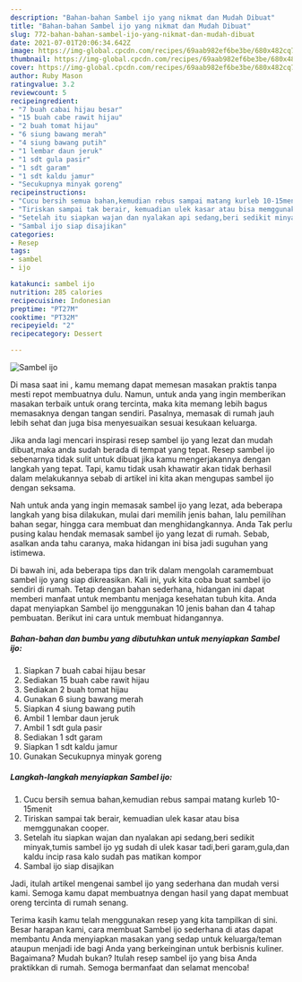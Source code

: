 ```yaml
---
description: "Bahan-bahan Sambel ijo yang nikmat dan Mudah Dibuat"
title: "Bahan-bahan Sambel ijo yang nikmat dan Mudah Dibuat"
slug: 772-bahan-bahan-sambel-ijo-yang-nikmat-dan-mudah-dibuat
date: 2021-07-01T20:06:34.642Z
image: https://img-global.cpcdn.com/recipes/69aab982ef6be3be/680x482cq70/sambel-ijo-foto-resep-utama.jpg
thumbnail: https://img-global.cpcdn.com/recipes/69aab982ef6be3be/680x482cq70/sambel-ijo-foto-resep-utama.jpg
cover: https://img-global.cpcdn.com/recipes/69aab982ef6be3be/680x482cq70/sambel-ijo-foto-resep-utama.jpg
author: Ruby Mason
ratingvalue: 3.2
reviewcount: 5
recipeingredient:
- "7 buah cabai hijau besar"
- "15 buah cabe rawit hijau"
- "2 buah tomat hijau"
- "6 siung bawang merah"
- "4 siung bawang putih"
- "1 lembar daun jeruk"
- "1 sdt gula pasir"
- "1 sdt garam"
- "1 sdt kaldu jamur"
- "Secukupnya minyak goreng"
recipeinstructions:
- "Cucu bersih semua bahan,kemudian rebus sampai matang kurleb 10-15menit"
- "Tiriskan sampai tak berair, kemuadian ulek kasar atau bisa memggunakan cooper."
- "Setelah itu siapkan wajan dan nyalakan api sedang,beri sedikit minyak,tumis sambel ijo yg sudah di ulek kasar tadi,beri garam,gula,dan kaldu incip rasa kalo sudah pas matikan kompor"
- "Sambal ijo siap disajikan"
categories:
- Resep
tags:
- sambel
- ijo

katakunci: sambel ijo 
nutrition: 285 calories
recipecuisine: Indonesian
preptime: "PT27M"
cooktime: "PT32M"
recipeyield: "2"
recipecategory: Dessert

---
```



![Sambel ijo](https://img-global.cpcdn.com/recipes/69aab982ef6be3be/680x482cq70/sambel-ijo-foto-resep-utama.jpg)

Di masa  saat ini , kamu memang dapat memesan masakan praktis tanpa mesti repot membuatnya dulu. Namun, untuk anda yang ingin memberikan masakan terbaik untuk orang tercinta, maka kita memang lebih bagus memasaknya dengan tangan sendiri. Pasalnya, memasak di rumah jauh lebih sehat dan juga bisa menyesuaikan sesuai kesukaan keluarga.

Jika anda lagi mencari inspirasi resep sambel ijo yang lezat dan mudah dibuat,maka anda sudah berada di tempat yang tepat. Resep sambel ijo  sebenarnya tidak sulit untuk dibuat jika kamu mengerjakannya dengan langkah yang tepat. Tapi, kamu tidak usah khawatir akan tidak berhasil dalam melakukannya 
sebab di artikel ini kita akan mengupas sambel ijo dengan seksama.  



Nah untuk anda yang ingin memasak sambel ijo yang lezat, ada beberapa langkah yang bisa dilakukan, mulai dari memilih jenis bahan, lalu pemilihan bahan segar, hingga cara membuat dan menghidangkannya. Anda Tak perlu pusing kalau hendak memasak sambel ijo yang lezat di rumah. Sebab, asalkan anda  tahu caranya, maka hidangan ini bisa jadi suguhan yang istimewa.

Di bawah ini, ada beberapa tips dan trik dalam mengolah caramembuat sambel ijo yang siap dikreasikan. Kali ini, yuk kita coba buat sambel ijo sendiri di rumah. Tetap dengan bahan sederhana, hidangan ini dapat memberi manfaat untuk membantu menjaga kesehatan tubuh kita. Anda dapat menyiapkan Sambel ijo menggunakan 10 jenis bahan dan 4 tahap pembuatan. Berikut ini cara untuk membuat hidangannya.

<!--inarticleads1-->

##### Bahan-bahan dan bumbu yang dibutuhkan untuk menyiapkan Sambel ijo:

1. Siapkan 7 buah cabai hijau besar
1. Sediakan 15 buah cabe rawit hijau
1. Sediakan 2 buah tomat hijau
1. Gunakan 6 siung bawang merah
1. Siapkan 4 siung bawang putih
1. Ambil 1 lembar daun jeruk
1. Ambil 1 sdt gula pasir
1. Sediakan 1 sdt garam
1. Siapkan 1 sdt kaldu jamur
1. Gunakan Secukupnya minyak goreng




<!--inarticleads2-->

##### Langkah-langkah menyiapkan Sambel ijo:

1. Cucu bersih semua bahan,kemudian rebus sampai matang kurleb 10-15menit
1. Tiriskan sampai tak berair, kemuadian ulek kasar atau bisa memggunakan cooper.
1. Setelah itu siapkan wajan dan nyalakan api sedang,beri sedikit minyak,tumis sambel ijo yg sudah di ulek kasar tadi,beri garam,gula,dan kaldu incip rasa kalo sudah pas matikan kompor
1. Sambal ijo siap disajikan




Jadi, itulah artikel mengenai  sambel ijo  yang sederhana dan mudah versi kami. Semoga kamu dapat membuatnya dengan hasil yang dapat membuat oreng tercinta di rumah senang. 

Terima kasih kamu telah menggunakan resep yang kita tampilkan di sini. Besar harapan kami, cara membuat  Sambel ijo sederhana di atas dapat membantu Anda menyiapkan masakan yang sedap untuk keluarga/teman ataupun menjadi ide bagi Anda yang berkeinginan untuk berbisnis kuliner. Bagaimana? Mudah bukan? Itulah resep sambel ijo yang bisa Anda praktikkan di rumah. Semoga bermanfaat dan selamat mencoba!

